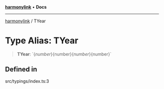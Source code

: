 [**harmonylink**](../README.md) • **Docs**

***

[harmonylink](../globals.md) / TYear

# Type Alias: TYear

> **TYear**: \`$\{number\}$\{number\}$\{number\}$\{number\}\`

## Defined in

src/typings/index.ts:3

